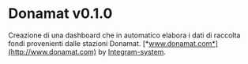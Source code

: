 Donamat v0.1.0
==
Creazione di una dashboard che in automatico elabora i dati di raccolta fondi provenienti dalle stazioni Donamat.
[*www.donamat.com*](http://www.donamat.com)
by [Integram-system](http://www.integram-system.com).
